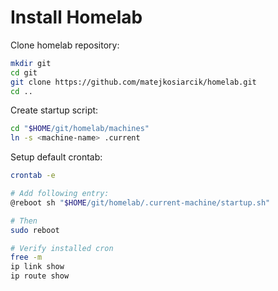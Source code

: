 # Install Homelab

Clone homelab repository:

```sh
mkdir git
cd git
git clone https://github.com/matejkosiarcik/homelab.git
cd ..
```

Create startup script:

```sh
cd "$HOME/git/homelab/machines"
ln -s <machine-name> .current
```

Setup default crontab:

```sh
crontab -e

# Add following entry:
@reboot sh "$HOME/git/homelab/.current-machine/startup.sh"

# Then
sudo reboot

# Verify installed cron
free -m
ip link show
ip route show
```
